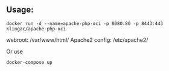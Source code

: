 Usage:
---------------

    docker run -d --name=apache-php-oci -p 8080:80 -p 8443:443 klingac/apache-php-oci

webroot: /var/www/html/
Apache2 config: /etc/apache2/

Or use

    docker-compose up
